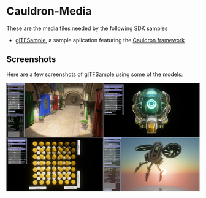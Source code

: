 # Cauldron-Media

These are the media files needed by the following SDK samples

 - [glTFSample](https://github.com/GPUOpen-LibrariesAndSDKs/glTFSample), a sample aplication featuring the [Cauldron framework](https://github.com/GPUOpen-LibrariesAndSDKs/Cauldron)

 ## Screenshots

 Here are a few screenshots of [glTFSample](https://github.com/GPUOpen-LibrariesAndSDKs/glTFSample) using some of the models:

![Screenshot](screenshot.png)
